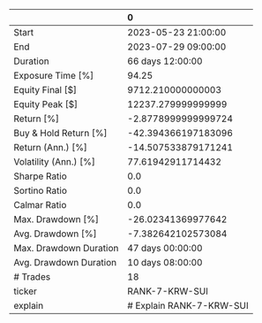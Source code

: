 |                        | 0                        |
|:-----------------------|:-------------------------|
| Start                  | 2023-05-23 21:00:00      |
| End                    | 2023-07-29 09:00:00      |
| Duration               | 66 days 12:00:00         |
| Exposure Time [%]      | 94.25                    |
| Equity Final [$]       | 9712.210000000003        |
| Equity Peak [$]        | 12237.279999999999       |
| Return [%]             | -2.8778999999999724      |
| Buy & Hold Return [%]  | -42.394366197183096      |
| Return (Ann.) [%]      | -14.507533879171241      |
| Volatility (Ann.) [%]  | 77.61942911714432        |
| Sharpe Ratio           | 0.0                      |
| Sortino Ratio          | 0.0                      |
| Calmar Ratio           | 0.0                      |
| Max. Drawdown [%]      | -26.02341369977642       |
| Avg. Drawdown [%]      | -7.382642102573084       |
| Max. Drawdown Duration | 47 days 00:00:00         |
| Avg. Drawdown Duration | 10 days 08:00:00         |
| # Trades               | 18                       |
| ticker                 | RANK-7-KRW-SUI           |
| explain                | # Explain RANK-7-KRW-SUI |